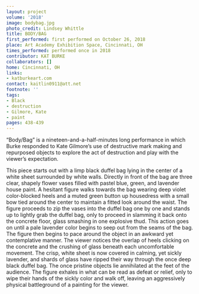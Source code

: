 ```yaml
---
layout: project
volume: '2018'
image: bodybag.jpg
photo_credit: Lindsey Whittle
title: BODY/BAG
first_performed: first performed on October 26, 2018
place: Art Academy Exhibition Space, Cincinnati, OH
times_performed: performed once in 2018
contributor: KAT BURKE
collaborators: []
home: Cincinnati, OH
links:
- katburkeart.com
contact: kaitlin0911@att.net
footnote: ''
tags:
- Black
- destruction
- Gilmore, Kate
- paint
pages: 438-439
---
```




“Body/Bag” is a nineteen-and-a-half-minutes long performance in which Burke responded to Kate Gilmore’s use of destructive mark making and repurposed objects to explore the act of destruction and play with the viewer’s expectation.

This piece starts out with a limp black duffel bag lying in the center of a white sheet surrounded by white walls. Directly in front of the bag are three clear, shapely flower vases filled with pastel blue, green, and lavender house paint. A hesitant figure walks towards the bag wearing deep violet color-blocked heels and a muted green button up housedress with a small bow tied around the center to maintain a fitted look around the waist. The figure proceeds to zip the vases into the duffel bag one by one and stands up to lightly grab the duffel bag, only to proceed in slamming it back onto the concrete floor, glass smashing in one explosive thud. This action goes on until a pale lavender color begins to seep out from the seams of the bag. The figure then begins to pace around the object in an awkward yet contemplative manner. The viewer notices the overlap of heels clicking on the concrete and the crushing of glass beneath each uncomfortable movement. The crisp, white sheet is now covered in calming, yet sickly lavender, and shards of glass have ripped their way through the once deep black duffel bag. The once pristine objects lie annihilated at the feet of the audience. The figure exhales in what can be read as defeat or relief, only to wipe their hands of the sickly color and walk off, leaving an aggressively physical battleground of a painting for the viewer.
